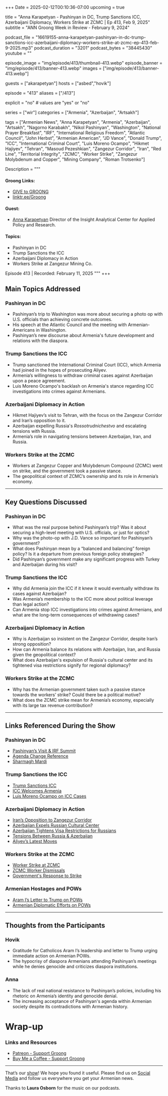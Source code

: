 +++
Date = 2025-02-12T00:10:36-07:00
upcoming = true

title = "Anna Karapetyan - Pashinyan in DC, Trump Sanctions ICC, Azerbaijani Diplomacy, Workers Strike at ZCMC | Ep 413, Feb 9, 2025"
subtitle = "ANN Groong Week in Review - February 9, 2024"

podcast_file = "16619155-anna-karapetyan-pashinyan-in-dc-trump-sanctions-icc-azerbaijani-diplomacy-workers-strike-at-zcmc-ep-413-feb-9-2025.mp3"
podcast_duration = "3201"
podcast_bytes = "38445430"
youtube = ""

episode_image = "img/episode/413/thumbnail-413.webp"
episode_banner = "img/episode/413/banner-413.webp"
images = ["img/episode/413/banner-413.webp"]

guests = ["akarapetyan"]
hosts = ["asbed","hovik"]

episode = "413"
aliases = ["/413"]

explicit = "no" # values are "yes" or "no"

series = ["wir"]
categories = ["Armenia", "Azerbaijan", "Artsakh"]

tags = ["Armenian News", "Anna Karapetyan", "Armenia", "Azerbaijan", "Artsakh", "Nagorno Karabakh", "Nikol Pashinyan", "Washington", "National Prayer Breakfast", "IRF", "International Religious Freedom", "Atlantic Council", "John Herbst", "Armenian American", "JD Vance", "Donald Trump", "ICC", "International Criminal Court", "Luis Moreno Ocampo", "Hikmet Hajiyev", "Tehran", "Masoud Pezeshkian", "Zangezur Corridor", "Iran", "Red Line", "Territorial Integrity", "ZCMC", "Worker Strike", "Zangezur Molybdenum and Copper", "Mining Company", "Roman Trotsenko"]


Description = """

#### Groong Links:
* [GIVE to GROONG](https://podcasts.groong.org/donate)
* [linktr.ee/Groong](https://linktr.ee/groong)

#### Guest:
* [Anna Karapetyan](/guest/akarapetyan) Director of the Insight Analytical Center for Applied Policy and Research.

#### Topics:
* Pashinyan in DC
* Trump Sanctions the ICC
* Azerbaijani Diplomacy in Action
* Workers Strike at Zangezur Mining Co.

Episode 413 | Recorded: February 11, 2025
"""
+++

## **Main Topics Addressed**  

### **Pashinyan in DC**  
- Pashinyan’s trip to Washington was more about securing a photo op with U.S. officials than achieving concrete outcomes.  
- His speech at the Atlantic Council and the meeting with Armenian-Americans in Washington.  
- Pashinyan’s new discourse about Armenia's future development and relations with the diaspora.  

### **Trump Sanctions the ICC**  
- Trump sanctioned the International Criminal Court (ICC), which Armenia had joined in the hopes of prosecuting Aliyev.  
- Armenia’s willingness to withdraw criminal cases against Azerbaijan upon a peace agreement.  
- Luis Moreno Ocampo's backlash on Armenia's stance regarding ICC investigations into crimes against Armenians.  

### **Azerbaijani Diplomacy in Action**  
- Hikmet Hajiyev’s visit to Tehran, with the focus on the Zangezur Corridor and Iran’s opposition to it.  
- Azerbaijan expelling Russia's *Rossotrudnichestvo* and escalating tensions with Russia.  
- Armenia’s role in navigating tensions between Azerbaijan, Iran, and Russia.  

### **Workers Strike at the ZCMC**  
- Workers at Zangezur Copper and Molybdenum Compound (ZCMC) went on strike, and the government took a passive stance.  
- The geopolitical context of ZCMC’s ownership and its role in Armenia’s economy.  

---

## **Key Questions Discussed**  

### **Pashinyan in DC**  
- What was the real purpose behind Pashinyan’s trip? Was it about securing a high-level meeting with U.S. officials, or just for optics?  
- Why was the photo-op with J.D. Vance so important for Pashinyan’s government?  
- What does Pashinyan mean by a “balanced and balancing” foreign policy? Is it a departure from previous foreign policy strategies?  
- Did Pashinyan’s government make any significant progress with Turkey and Azerbaijan during his visit?  

### **Trump Sanctions the ICC**  
- Why did Armenia join the ICC if it knew it would eventually withdraw its cases against Azerbaijan?  
- Was Armenia’s membership to the ICC more about political leverage than legal action?  
- Can Armenia stop ICC investigations into crimes against Armenians, and what are the long-term consequences of withdrawing cases?  

### **Azerbaijani Diplomacy in Action**  
- Why is Azerbaijan so insistent on the Zangezur Corridor, despite Iran’s strong opposition?  
- How can Armenia balance its relations with Azerbaijan, Iran, and Russia given the geopolitical context?  
- What does Azerbaijan's expulsion of Russia's cultural center and its tightened visa restrictions signify for regional diplomacy?  

### **Workers Strike at the ZCMC**  
- Why has the Armenian government taken such a passive stance towards the workers’ strike? Could there be a political motive?  
- What does the ZCMC strike mean for Armenia’s economy, especially with its large tax revenue contribution?  

---

## **Links Referenced During the Show**  

### **Pashinyan in DC**  
- [Pashinyan’s Visit & IRF Summit](https://verelq.am/hy/node/156254)  
- [Agenda Change Reference](https://x.com/HovikYerevan/status/1887542072841757012)  
- [Sharmagh Mardi](https://www.cftjustice.org/warrior-of-the-month-sharmagh-mardi/)  

### **Trump Sanctions the ICC**  
- [Trump Sanctions ICC](https://www.bbc.com/news/articles/cx2p19l24g2o)  
- [ICC Welcomes Armenia](https://www.icc-cpi.int/news/international-criminal-court-welcomes-armenia-new-state-party)  
- [Luis Moreno Ocampo on ICC Cases](https://en.armradio.am/2025/02/06/armenia-cannot-stop-investigation-of-crimes-against-armenians-at-icc-ocampo/)  

### **Azerbaijani Diplomacy in Action**  
- [Iran’s Opposition to Zangezur Corridor](https://asbarez.com/so-called-zangezur-corridor-is-detrimental-for-both-iran-and-armenia-tehran-says/)  
- [Azerbaijan Expels Russian Cultural Center](https://www.azatutyun.am/a/33302830.html)  
- [Azerbaijan Tightens Visa Restrictions for Russians](https://www.azatutyun.am/a/33301672.html)  
- [Tensions Between Russia & Azerbaijan](https://news.am/eng/news/865090.html)  
- [Aliyev’s Latest Moves](https://www.azatutyun.am/a/33305534.html)  

### **Workers Strike at the ZCMC**  
- [Worker Strike at ZCMC](https://www.azatutyun.am/a/33307193.html)  
- [ZCMC Worker Dismissals](https://www.azatutyun.am/a/33305534.html)  
- [Government's Response to Strike](https://www.azatutyun.am/a/33301672.html)  

### **Armenian Hostages and POWs**  
- [Aram I’s Letter to Trump on POWs](https://168.am/2025/02/07/2164882.html)  
- [Armenian Diplomatic Efforts on POWs](https://www.armenpress.am/en/article/1211516.html)  

---

## **Thoughts from the Participants**  

### **Hovik**  
- Gratitude for Catholicos Aram I’s leadership and letter to Trump urging immediate action on Armenian POWs.  
- The hypocrisy of diaspora Armenians attending Pashinyan’s meetings while he denies genocide and criticizes diaspora institutions.  

### **Anna**  
- The lack of real national resistance to Pashinyan’s policies, including his rhetoric on Armenia’s identity and genocide denial.  
- The increasing acceptance of Pashinyan's agenda within Armenian society despite its contradictions with Armenian history.  



# Wrap-up

### **Links and Resources**

* [Patreon - Support Groong](https://www.patreon.com/ann_groong)
* [Buy Me a Coffee - Support Groong](https://www.buymeacoffee.com/groong)

---

That’s our [show](https://podcasts.groong.org/)! We hope you found it useful. Please find us on [Social Media](https://linktr.ee/groong) and follow us everywhere you get your Armenian news.

Thanks to **Laura Osborn** for the music on our podcasts.
